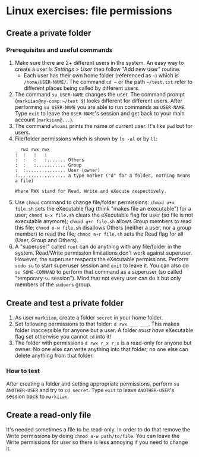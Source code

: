 # Linux exercises: file permissions

## Create a private folder

### Prerequisites and useful commands

1. Make sure there are 2+ different users in the system.
   An easy way to create a user is *Settings* > *User* then follow "Add new user" routine.
   - Each user has their own home folder (referenced as `~`) which is `/home/USER-NAME/`.
     The command `cd ~` or the path `~/test.txt` refer to different places being called by different users.
1. The command `su USER-NAME` changes the user. The command prompt (`markiian@my-comp:~/test $`) looks different for different users.
   After performing `su USER-NAME` you are able to run commands as `USER-NAME`.
   Type `exit` to leave the `USER-NAME`'s session and get back to your main account (`markiian@...`).
1. The command `whoami` prints the name of current user.
   It's like `pwd` but for users.
1. File/folder permissions which is shown by `ls -al` or by `ll`:
   ```
   _ rwx rwx rwx
   :  :   :   :
   :  :   :   :....... Others
   :  :   :........... Group
   :  :............... User (owner)
   :.................. a type marker ("d" for a folder, nothing means a file)

   Where RWX stand for Read, Write and eXecute respectively.
   ```
1. Use `chmod` command to change file/folder permissions:
   `chmod u+x file.sh` sets the eXecutable flag (think "makes file an executable") for a user;
   `chmod u-x file.sh` clears the eXecutable flag for user (so file is not executable anymore);
   `chmod g+r file.sh` allows Group members to read this file;
   `chmod o-w file.sh` disallows Others (neither a user, nor a group member) to read the file;
   `chmod a+r file.sh` sets the Read flag for all (User, Group and Others).
1. A "superuser" called `root` can do anything with any file/folder in the system. Read/Write permission limitations don't work against superuser.
   However, the superuser respects the eXecutable permissions.
   Perform `sudo su` to start superuser session and `exit` to leave it.
   You can also do `su SOME-COMMAND` to perform that command as a superuser (so called "temporary `su` session").
   Mind that not every user can do it but only members of the `sudoers` group.



## Create and test a private folder

1. As user `markiian`, create a folder `secret` in your home folder.
1. Set following permissions to that folder: `d rwx ___ ___`.
   This makes folder inaccessible for anyone but a user. A folder *must have* eXecutable flag set otherwise you cannot `cd` into it!
1. The folder with permissions `d rwx r_x r_x` is a read-only for anyone but owner.
   No one else can write anything into that folder; no one else can delete anything from that folder.

### How to test

After creating a folder and setting appropriate permissions, perform `su ANOTHER-USER` and try to `cd secret`.
Type `exit` to leave `ANOTHER-USER`'s session back to `markiian`.



## Create a read-only file

It's needed sometimes a file to be read-only. In order to do that remove the Write permissions by doing `chmod a-w path/to/file`.
You can leave the Write permissions for user so there is less annoying if you need to change it.
